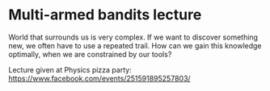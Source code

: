 # Multi-armed bandits lecture

World that surrounds us is very complex. If we want to discover something new, we often have to use a repeated trail. How can we gain this knowledge optimally, when we are constrained by our tools?

Lecture given at Physics pizza party: https://www.facebook.com/events/251591895257803/
